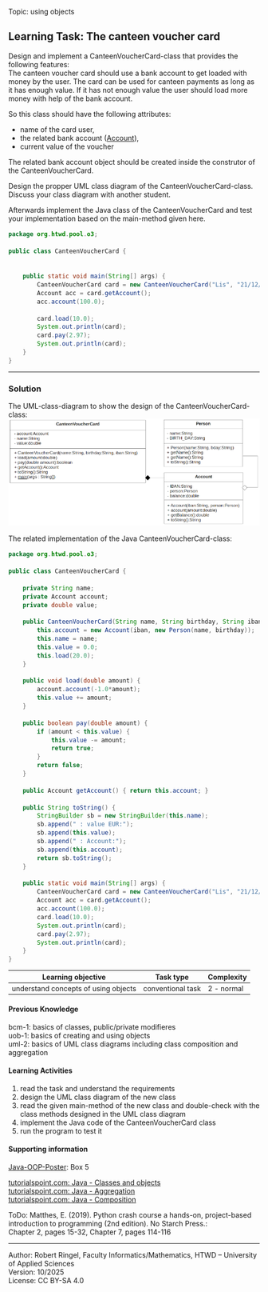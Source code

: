 Topic: using objects

## Learning Task: The canteen voucher card

Design and implement a CanteenVoucherCard-class that provides the following features:  
The canteen voucher card should use a bank account to get loaded with money by the user. The card can be used for canteen payments as long as it has enough value. If it has not enough value the user should load more money with help of the bank account.  

So this class should have the following attributes:  
- name of the card user,  
- the related bank account ([Account](Account.java)),  
- current value of the voucher

The related bank account object should be created inside the construtor of the CanteenVoucherCard.

Design the propper UML class diagram of the CanteenVoucherCard-class. Discuss your class diagram with another student.

Afterwards implement the Java class of the CanteenVoucherCard and test your implementation based on the main-method given here.


``` java
package org.htwd.pool.o3; 

public class CanteenVoucherCard {

   
    public static void main(String[] args) {
        CanteenVoucherCard card = new CanteenVoucherCard("Lis", "21/12/2002", "DE7891234455667");
        Account acc = card.getAccount();
        acc.account(100.0);

        card.load(10.0);
        System.out.println(card);
        card.pay(2.97);
        System.out.println(card);
    }
}
``` 

---------------------------------------

### Solution

The UML-class-diagram to show the design of the CanteenVoucherCard-class:
![the task related UML class diagram](CanteenVoucherCard.png)

The related implementation of the Java CanteenVoucherCard-class:

``` java
package org.htwd.pool.o3; 

public class CanteenVoucherCard {

    private String name;
    private Account account;
    private double value;

    public CanteenVoucherCard(String name, String birthday, String iban) {
        this.account = new Account(iban, new Person(name, birthday));
        this.name = name;
        this.value = 0.0;
        this.load(20.0);
    }

    public void load(double amount) {
        account.account(-1.0*amount);
        this.value += amount;
    }

    public boolean pay(double amount) {
        if (amount < this.value) {
            this.value -= amount;
            return true;
        }
        return false;
    }

    public Account getAccount() { return this.account; }

    public String toString() {
        StringBuilder sb = new StringBuilder(this.name);
        sb.append(" : value EUR:");
        sb.append(this.value);
        sb.append(" : Account:");
        sb.append(this.account);
        return sb.toString();
    }

    public static void main(String[] args) {
        CanteenVoucherCard card = new CanteenVoucherCard("Lis", "21/12/2002", "DE7891234455667");
        Account acc = card.getAccount();
        acc.account(100.0);
        card.load(10.0);
        System.out.println(card);
        card.pay(2.97);
        System.out.println(card);
    }
}
``` 

| **Learning objective**                           | **Task type**   | **Complexity** |
| ------------------------------------------------ | --------------- | -------------- |
| understand concepts of using objects             | conventional task  | 2 - normal  |  

#### Previous Knowledge

bcm-1: basics of classes, public/private modifieres  
uob-1: basics of creating and using objects  
uml-2: basics of UML class diagrams including class composition and aggregation

#### Learning Activities

1) read the task and understand the requirements
2) design the UML class diagram of the new class
3) read the given main-method of the new class and double-check with the class methods designed in the UML class diagram
4) implement the Java code of the CanteenVoucherCard class
5) run the program to test it

#### Supporting information

[Java-OOP-Poster](../JavaPosterOOP_engl.pdf): Box 5

[tutorialspoint.com: Java - Classes and objects](https://www.tutorialspoint.com/java/java_object_classes.htm)  
[tutorialspoint.com: Java - Aggregation](https://www.tutorialspoint.com/java/java_aggregation.htm)  
[tutorialspoint.com: Java - Composition](https://www.tutorialspoint.com/association-composition-and-aggregation-in-java)  

ToDo: Matthes, E. (2019). Python crash course a hands-on, project-based introduction to programming (2nd edition). No Starch Press.:  
Chapter 2, pages 15-32, Chapter 7, pages 114-116  

---------------------------------------
Author: Robert Ringel, Faculty Informatics/Mathematics, HTWD – University of Applied Sciences  
Version: 10/2025            
License: CC BY-SA 4.0
